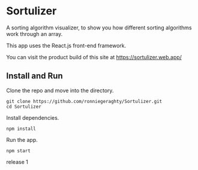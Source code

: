 # Sortulizer
A sorting algorithm visualizer, to show you how different sorting algorithms work through an array. 

This app uses the React.js front-end framework. 

You can visit the product build of this site at https://sortulizer.web.app/

## Install and Run 

Clone the repo and move into the directory. 
```
git clone https://github.com/ronniegeraghty/Sortulizer.git
cd Sortulizer
```

Install dependencies. 
```
npm install 
```

Run the app. 
```
npm start
```

release 1